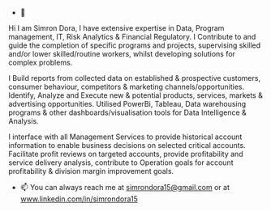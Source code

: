 - 👋 

Hi I am Simron Dora, I have extensive expertise in Data, Program management, IT, Risk Analytics & Financial Regulatory. I Contribute to and guide the completion of specific programs and projects, supervising skilled and/or lower skilled/routine workers, whilst developing solutions for complex problems.

I Build reports from collected data on established & prospective customers, consumer behaviour, competitors & marketing channels/opportunities. Identify, Analyze and Execute new & potential products, services, markets & advertising opportunities. Utilised PowerBi, Tableau, Data warehousing programs & other dashboards/visualisation tools for Data Intelligence & Analysis.

I interface with all Management Services to provide historical account information to enable business decisions on selected critical accounts. Facilitate profit reviews on targeted accounts, provide profitability and service delivery analysis, contribute to Operation goals for account profitability & division margin improvement goals.

- 📫 You can always reach me at simrondora15@gmail.com or at www.linkedin.com/in/simrondora15 

<!---
SimronDora/SimronDora is a ✨ special ✨ repository because its `README.md` (this file) appears on your GitHub profile.
You can click the Preview link to take a look at your changes.
--->
